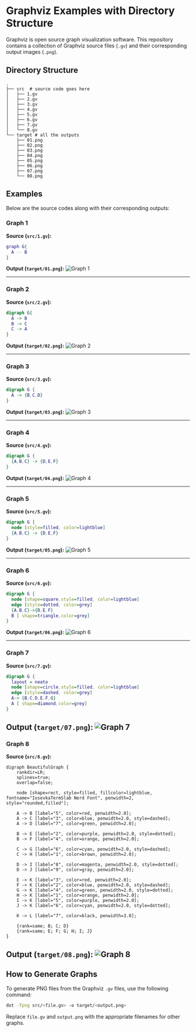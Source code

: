 # Graphviz Examples with Directory Structure
Graphviz is open source graph visualization software. This repository contains a collection of Graphviz source files (`.gv`) and their corresponding output images (`.png`).

## Directory Structure

```
.
├── src  # source code goes here
│   ├── 1.gv
│   ├── 2.gv
│   ├── 3.gv
│   ├── 4.gv
│   ├── 5.gv
│   ├── 6.gv
│   ├── 7.gv
│   └── 8.gv
└── target # all the outputs
    ├── 01.png
    ├── 02.png
    ├── 03.png
    ├── 04.png
    ├── 05.png
    ├── 06.png
    ├── 07.png
    └── 08.png
```

## Examples

Below are the source codes along with their corresponding outputs:

### Graph 1

**Source (`src/1.gv`):**
```dot
graph G{
  A -- B
}
```

**Output (`target/01.png`):**
![Graph 1](target/01.png)

---

### Graph 2

**Source (`src/2.gv`):**
```dot
digraph G{
  A -> B
  B -> C 
  C -> A
}
```

**Output (`target/02.png`):**
![Graph 2](target/02.png)

---

### Graph 3

**Source (`src/3.gv`):**
```dot
digraph G {
  A -> {B,C,D}
}
```

**Output (`target/03.png`):**
![Graph 3](target/03.png)

---

### Graph 4

**Source (`src/4.gv`):**
```dot
digraph G {
  {A,B,C} -> {D,E,F}
}
```

**Output (`target/04.png`):**
![Graph 4](target/04.png)

---

### Graph 5

**Source (`src/5.gv`):**
```dot
digraph G {
  node [style=filled, color=lightblue]
  {A,B,C} -> {D,E,F}
}
```

**Output (`target/05.png`):**
![Graph 5](target/05.png)

---

### Graph 6

**Source (`src/6.gv`):**
```dot
digraph G {
  node [shape=square,style=filled, color=lightblue]
  edge [style=dotted, color=grey]
  {A,B,C}->{D,E,F}
  B [ shape=triangle,color=grey]
}
```

**Output (`target/06.png`):**
![Graph 6](target/06.png)

---

### Graph 7

**Source (`src/7.gv`):**
```dot
digraph G {
  layout = neato
  node [shape=circle,style=filled, color=lightblue]
  edge [style=dashed, color=grey]
  A-> {B,C,D,E,F,G}
  A [ shape=diamond,color=grey]
}
```

**Output (`target/07.png`):**
![Graph 7](target/07.png)
---
### Graph 8

**Source (`src/8.gv`):**
```
digraph BeautifulGraph {
    rankdir=LR;
    splines=true;
    overlap=false;
    
    node [shape=rect, style=filled, fillcolor=lightblue, fontname="IosevkaTermSlab Nerd Font", penwidth=2, style="rounded,filled"];

    A -> B [label="5", color=red, penwidth=2.0];
    A -> C [label="3", color=blue, penwidth=2.0, style=dashed];
    A -> D [label="7", color=green, penwidth=2.0];

    B -> E [label="2", color=purple, penwidth=2.0, style=dotted];
    B -> F [label="4", color=orange, penwidth=2.0];

    C -> G [label="6", color=cyan, penwidth=2.0, style=dashed];
    C -> H [label="1", color=brown, penwidth=2.0];

    D -> I [label="8", color=magenta, penwidth=2.0, style=dotted];
    D -> J [label="9", color=gray, penwidth=2.0];

    E -> K [label="3", color=red, penwidth=2.0];
    F -> K [label="2", color=blue, penwidth=2.0, style=dashed];
    G -> K [label="4", color=green, penwidth=2.0, style=dotted];
    H -> K [label="1", color=orange, penwidth=2.0];
    I -> K [label="5", color=purple, penwidth=2.0];
    J -> K [label="6", color=cyan, penwidth=2.0, style=dotted];

    K -> L [label="7", color=black, penwidth=3.0];

    {rank=same; B; C; D}
    {rank=same; E; F; G; H; I; J}
}
```
**Output (`target/08.png`):**
![Graph 8](target/08.png)
---

## How to Generate Graphs

To generate PNG files from the Graphviz `.gv` files, use the following command:

```bash
dot -Tpng src/<file.gv> -o target/<output.png>
```

Replace `file.gv` and `output.png` with the appropriate filenames for other graphs.



